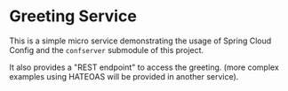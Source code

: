 # Greeting Service
This is a simple micro service demonstrating the usage of
Spring Cloud Config and the `confserver` submodule of this project. 

It also provides a "REST endpoint" to access the greeting.
(more complex examples using HATEOAS will be provided in another service).
